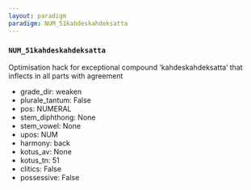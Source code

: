 ```yaml
---
layout: paradigm
paradigm: NUM_51kahdeskahdeksatta
---
```

### ` NUM_51kahdeskahdeksatta `

Optimisation hack for exceptional compound ’kahdeskahdeksatta’ that inflects in all parts with agreement
* grade_dir: weaken
* plurale_tantum: False
* pos: NUMERAL
* stem_diphthong: None
* stem_vowel: None
* upos: NUM
* harmony: back
* kotus_av: None
* kotus_tn: 51
* clitics: False
* possessive: False

